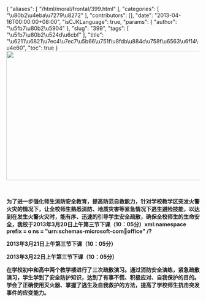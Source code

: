 {
    "aliases": [
        "/html/moral/frontal/399.html"
    ],
    "categories": [
        "\u80b2\u4eba\u7279\u8272"
    ],
    "contributors": [],
    "date": "2013-04-16T00:00:00+08:00",
    "isCJKLanguage": true,
    "params": {
        "author": "\u5fb7\u80b2\u5904"
    },
    "slug": "399",
    "tags": [
        "\u5fb7\u80b2\u524d\u6cbf"
    ],
    "title": "\u6211\u6821\u7ec4\u7ec7\u5b66\u751f\u8fdb\u884c\u758f\u6563\u6f14\u4e60",
    "toc": true
}
**<img
    src="https://cdn.tfls.online/mirror/full/813f817b38df711cbfe225edfa94374f4bdcc89c.jpg"
    style="display:block;margin-left:auto;margin-right:auto;"
    decoding="async"
    fetchpriority="auto"
    loading="lazy"
    height="338"
    width="600"
/>**

 

**为了进一步强化师生消防安全教育，提高防范自救能力，针对学校教学区突发火警火灾的情况下，让全校师生熟悉消防、地质灾害等紧急情况下逃生避险技能，以达到在发生火警火灾时，能有序、迅速的引导学生安全疏散，确保全校师生的生命安全，我校于2013年3月20日上午第三节下课（10：05分）xml:namespace prefix = o ns = "urn:schemas-microsoft-com:office:office" /?**

**2013年3月21日上午第三节下课（10：05分）**

**2013年3月22日上午第三节下课（10：05分）**

**在学校初中和高中两个教学楼进行了三次疏散演习。通过消防安全演练，紧急疏散演习，学生学到了安全防护知识，达到了有事不慌、积极应对、自我保护的目的。学会了正确使用灭火器、掌握了逃生及自我救护的方法，提高了学校师生抗击突发事件的应变能力。**

